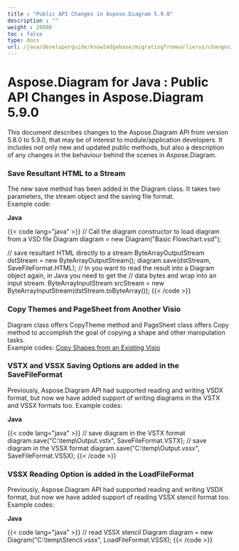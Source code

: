 ```yaml
---
title : "Public API Changes in Aspose.Diagram 5.9.0" 
description : "" 
weight : 20080 
toc : false
type: docs
url: /java/developerguide/knowledgebase/migratingfromearliervs/changesin5xx/public+api+changes+in+aspose.diagram+5.9.0/
---
```


# Aspose.Diagram for Java : Public API Changes in Aspose.Diagram 5.9.0


This document describes changes to the Aspose.Diagram API from version 5.8.0 to 5.9.0, that may be of interest to module/application developers. It includes not only new and updated public methods, but also a description of any changes in the behaviour behind the scenes in Aspose.Diagram. 

### Save Resultant HTML to a Stream 

The new save method has been added in the Diagram class. It takes two parameters, the stream object and the saving file format.  
Example code:

**Java**

{{< code lang="java" >}}
// Call the diagram constructor to load diagram from a VSD file
Diagram diagram = new Diagram("Basic Flowchart.vsd");

// save resultant HTML directly to a stream
ByteArrayOutputStream dstStream = new ByteArrayOutputStream();
diagram.save(dstStream, SaveFileFormat.HTML);
// In you want to read the result into a Diagram object again, in Java you need to get the
// data bytes and wrap into an input stream.
ByteArrayInputStream srcStream = new ByteArrayInputStream(dstStream.toByteArray());
{{< /code >}}

### Copy Themes and PageSheet from Another Visio 

Diagram class offers CopyTheme method and PageSheet class offers Copy method to accomplish the goal of copying a shape and other manipulation tasks.  
Example codes: [Copy Shapes from an Existing Visio](http://www.aspose.com/docs/display/diagramjava/Copy+Shapes+from+an+Existing+Visio)

### VSTX and VSSX Saving Options are added in the SaveFileFormat

Previously, Aspose.Diagram API had supported reading and writing VSDX format, but now we have added support of writing diagrams in the VSTX and VSSX formats too. Example codes:

**Java**

{{< code lang="java" >}}
// save diagram in the VSTX format
diagram.save("C:\\temp\\Output.vstx", SaveFileFormat.VSTX);
// save diagram in the VSSX format
diagram.save("C:\\temp\\Output.vssx", SaveFileFormat.VSSX);
{{< /code >}}

### VSSX Reading Option is added in the LoadFileFormat

Previously, Aspose.Diagram API had supported reading and writing VSDX format, but now we have added support of reading VSSX stencil format too. Example codes:

**Java**

{{< code lang="java" >}}
// read VSSX stencil
Diagram diagram = new Diagram("C:\\temp\\Stencil.vssx", LoadFileFormat.VSSX);
{{< /code >}}

